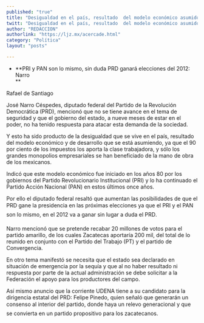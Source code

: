 ```yaml
---
published: "true"
title: "Desigualdad en el país, resultado  del modelo económico asumido"
twitt: "Desigualdad en el país, resultado  del modelo económico asumido"
author: "REDACCION"
authorlink: "https://ljz.mx/acercade.html"
category: "Política"
layout: "posts"

---
```


*   **PRI y PAN son lo mismo, sin duda PRD ganará elecciones del 2012: Narro   
    **


  Rafael de Santiago



  José Narro Céspedes, diputado federal del Partido de la Revolución Democrática (PRD), mencionó que no se tiene avance en el tema de seguridad y que el gobierno del estado, a nueve meses de estar en el poder, no ha tenido respuesta para atacar esta demanda de la sociedad.



  Y esto ha sido producto de la desigualdad que se vive en el país, resultado del modelo económico y de desarrollo que se está asumiendo, ya que el 90 por ciento de los impuestos los aporta la clase trabajadora, y sólo los grandes monopolios empresariales se han beneficiado de la mano de obra de los mexicanos.



  Indicó que este modelo económico fue iniciado en los años 80 por los gobiernos del Partido Revolucionario Institucional (PRI) y lo ha continuado el Partido Acción Nacional (PAN) en estos últimos once años.



  Por ello el diputado federal resaltó que aumentan las posibilidades de que el PRD gane la presidencia en las próximas elecciones ya que el PRI y el PAN son lo mismo, en el 2012 va a ganar sin lugar a duda el PRD.



  Narro mencionó que se pretende recabar 20 millones de votos para el partido amarillo, de los cuales Zacatecas aportaría 200 mil, del total de lo reunido en conjunto con el Partido del Trabajo (PT) y el partido de Convergencia.



  En otro tema manifestó se necesita que el estado sea declarado en situación de emergencia por la sequía y que al no haber resultado ni respuesta por parte de la actual administración se debe solicitar a la Federación el apoyo para los productores del campo.



  Así mismo anuncio que la corriente UDENA tiene a su candidato para la dirigencia estatal del PRD: Felipe Pinedo, quien señaló que generarán un consenso al interior del partido, donde haya un relevo generacional y que se convierta en un partido propositivo para los zacatecanos.

